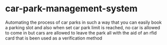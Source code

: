 # car-park-management-system

Automating the process of car parks in such a way that you can easily book a parking slot and also when set car park limit is reached, no car is allowed to come in but cars are allowed to leave the park all with the aid of an rfid card that is been used as a verification method
